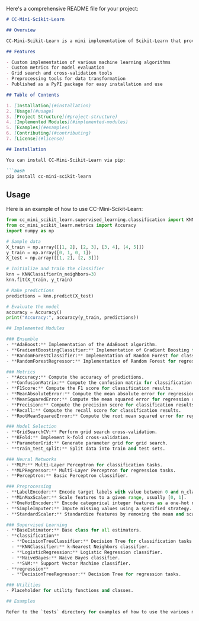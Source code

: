 Here's a comprehensive README file for your project:

```markdown
# CC-Mini-Scikit-Learn

## Overview

CC-Mini-Scikit-Learn is a mini implementation of Scikit-Learn that provides custom models and metrics for machine learning tasks. This package includes various classification, regression, ensemble, and preprocessing algorithms, along with utilities and custom metrics for model evaluation.

## Features

- Custom implementation of various machine learning algorithms
- Custom metrics for model evaluation
- Grid search and cross-validation tools
- Preprocessing tools for data transformation
- Published as a PyPI package for easy installation and use

## Table of Contents

1. [Installation](#installation)
2. [Usage](#usage)
3. [Project Structure](#project-structure)
4. [Implemented Modules](#implemented-modules)
5. [Examples](#examples)
6. [Contributing](#contributing)
7. [License](#license)

## Installation

You can install CC-Mini-Scikit-Learn via pip:

```bash
pip install cc-mini-scikit-learn
```

## Usage

Here is an example of how to use CC-Mini-Scikit-Learn:

```python
from cc_mini_scikit_learn.supervised_learning.classification import KNNClassifier
from cc_mini_scikit_learn.metrics import Accuracy
import numpy as np

# Sample data
X_train = np.array([[1, 2], [2, 3], [3, 4], [4, 5]])
y_train = np.array([0, 1, 0, 1])
X_test = np.array([[1, 2], [2, 3]])

# Initialize and train the classifier
knn = KNNClassifier(n_neighbors=3)
knn.fit(X_train, y_train)

# Make predictions
predictions = knn.predict(X_test)

# Evaluate the model
accuracy = Accuracy()
print("Accuracy:", accuracy(y_train, predictions))

## Implemented Modules

### Ensemble
- **AdaBoost:** Implementation of the AdaBoost algorithm.
- **GradientBoostingClassifier:** Implementation of Gradient Boosting for classification.
- **RandomForestClassifier:** Implementation of Random Forest for classification.
- **RandomForestRegressor:** Implementation of Random Forest for regression.

### Metrics
- **Accuracy:** Compute the accuracy of predictions.
- **ConfusionMatrix:** Compute the confusion matrix for classification results.
- **F1Score:** Compute the F1 score for classification results.
- **MeanAbsoluteError:** Compute the mean absolute error for regression results.
- **MeanSquaredError:** Compute the mean squared error for regression results.
- **Precision:** Compute the precision score for classification results.
- **Recall:** Compute the recall score for classification results.
- **RootMeanSquaredError:** Compute the root mean squared error for regression results.

### Model Selection
- **GridSearchCV:** Perform grid search cross-validation.
- **KFold:** Implement k-fold cross-validation.
- **ParameterGrid:** Generate parameter grid for grid search.
- **train_test_split:** Split data into train and test sets.

### Neural Networks
- **MLP:** Multi-Layer Perceptron for classification tasks.
- **MLPRegressor:** Multi-Layer Perceptron for regression tasks.
- **Perceptron:** Basic Perceptron classifier.

### Preprocessing
- **LabelEncoder:** Encode target labels with value between 0 and n_classes-1.
- **MinMaxScaler:** Scale features to a given range, usually [0, 1].
- **OneHotEncoder:** Encode categorical integer features as a one-hot numeric array.
- **SimpleImputer:** Impute missing values using a specified strategy.
- **StandardScaler:** Standardize features by removing the mean and scaling to unit variance.

### Supervised Learning
- **BaseEstimator:** Base class for all estimators.
- **classification**
  - **DecisionTreeClassifier:** Decision Tree for classification tasks.
  - **KNNClassifier:** k-Nearest Neighbors classifier.
  - **LogisticRegression:** Logistic Regression classifier.
  - **NaiveBayes:** Naive Bayes classifier.
  - **SVM:** Support Vector Machine classifier.
- **regression**
  - **DecisionTreeRegressor:** Decision Tree for regression tasks.

### Utilities
- Placeholder for utility functions and classes.

## Examples

Refer to the `tests` directory for examples of how to use the various models and metrics provided in this package.

